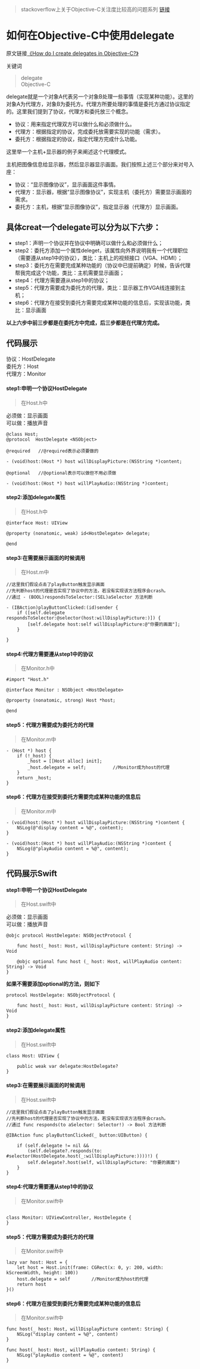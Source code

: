 >stackoverflow上关于Objective-C关注度比较高的问题系列
>[链接](https://stackoverflow.com/questions/tagged/objective-c?sort=frequent&pageSize=15)

# 如何在Objective-C中使用delegate

原文链接[《How do I create delegates in Objective-C?》](https://stackoverflow.com/questions/626898/how-do-i-create-delegates-in-objective-c)

关键词
> delegate  
> Objective-C  

delegate就是一个对象A代表另一个对象B处理一些事情（实现某种功能）。这里的对象A为代理方，对象B为委托方。代理方所要处理的事情是委托方通过协议指定的。这里我们提到了协议，代理方和委托放三个概念。

* 协议：用来指定代理双方可以做什么和必须做什么。
* 代理方：根据指定的协议，完成委托放需要实现的功能（需求）。
* 委托方：根据指定的协议，指定代理方完成什么功能。

这里举一个主机+显示器的例子来阐述这个代理模式。

主机把图像信息给显示器，然后显示器显示画面。我们按照上述三个部分来对号入座：

* 协议：“显示图像协议”，显示画面这件事情。
* 代理方：显示器，根据“显示图像协议”，实现主机（委托方）需要显示画面的需求。
* 委托方：主机，根据“显示图像协议”，指定显示器（代理方）显示画面。

## 具体creat一个delegate可以分为以下六步：

* step1：声明一个协议并在协议中明确可以做什么和必须做什么；
* step2：委托方添加一个属性deleget，该属性向外界说明我有一个代理职位（需要遵从step1中的协议），类比：主机上的视频接口（VGA、HDMI）；
* step3：委托方在需要完成某种功能的（协议中已提前确定）时候，告诉代理帮我完成这个功能，类比：主机需要显示画面；
* step4：代理方需要遵从step1中的协议；
* step5：代理方需要成为委托方的代理，类比：显示器工作VGA线连接到主机；
* step6：代理方在接受到委托方需要完成某种功能的信息后，实现该功能，类比：显示画面

**以上六步中前三步都是在委托方中完成，后三步都是在代理方完成。**

## 代码展示

协议：HostDelegate  
委托方：Host  
代理方：Monitor  

#### step1:申明一个协议HostDelegate

> 在Host.h中

必须做：显示画面  
可以做：播放声音

```
@class Host;
@protocol  HostDelegate <NSObject>

@required   //@required表示必须要做的

- (void)host:(Host *) host willDisplayPicture:(NSString *)content;

@optional   //@optional表示可以做但不用必须做

- (void)host:(Host *) host willPlayAudio:(NSString *)content;

```

#### step2:添加delegate属性

> 在Host.h中


```
@interface Host: UIView

@property (nonatomic, weak) id<HostDelegate> delegate;

@end
```

#### step3:在需要展示画面的时候调用

> 在Host.m中

```
//这里我们假设点击了playButton触发显示画面
//先判断host的代理是否实现了协议中的方法，若没有实现该方法程序会crash。
//通过 - (BOOL)respondsToSelector:(SEL)aSelector 方法判断

- (IBAction)playButtonClicked:(id)sender {
    if ([self.delegate respondsToSelector:@selector(host:willDisplayPicture:)]) {
        [self.delegate host:self willDisplayPicture:@"你要的画面"];
    }
    
}
```
#### step4:代理方需要遵从step1中的协议

> 在Monitor.h中

```
#import "Host.h"

@interface Monitor : NSObject <HostDelegate>

@property (nonatomic, strong) Host *host;

@end

```
#### step5：代理方需要成为委托方的代理

> 在Monitor.m中

```
- (Host *) host {
    if (!_host) {
        _host = [[Host alloc] init];
        _host.delegate = self;          //Monitor成为host的代理
    }
    return _host;
}

```
#### step6：代理方在接受到委托方需要完成某种功能的信息后

> 在Monitor.m中

```
- (void)host:(Host *) host willDisplayPicture:(NSString *)content {
    NSLog(@"display content = %@", content);
}

- (void)host:(Host *) host willPlayAudio:(NSString *)content {
    NSLog(@"playAudio content = %@", content);
}
```

## 代码展示Swift

#### step1:申明一个协议HostDelegate

> 在Host.swift中

必须做：显示画面  
可以做：播放声音

```
@objc protocol HostDelegate: NSObjectProtocol {
    
    func host(_ host: Host, willDisplayPicture content: String) -> Void
    
    @objc optional func host (_ host: Host, willPlayAudio content: String) -> Void
}

```

**如果不需要添加optional的方法，则如下**

```
protocol HostDelegate: NSObjectProtocol {
    
    func host(_ host: Host, willDisplayPicture content: String) -> Void
}
```

#### step2:添加delegate属性

> 在Host.swift中


```
class Host: UIView {
    
    public weak var delegate:HostDelegate?   
}
```

#### step3:在需要展示画面的时候调用

> 在Host.swift中

```
//这里我们假设点击了playButton触发显示画面
//先判断host的代理是否实现了协议中的方法，若没有实现该方法程序会crash。
//通过 func responds(to aSelector: Selector!) -> Bool 方法判断

@IBAction func playButtonClicked(_ button:UIButton) {
    
    if (self.delegate != nil &&
        (self.delegate?.responds(to: #selector(HostDelegate.host(_:willDisplayPicture:))))!) {
        self.delegate?.host(self, willDisplayPicture: "你要的画面")
    }
}
```
#### step4:代理方需要遵从step1中的协议

> 在Monitor.swift中

```

class Monitor: UIViewController, HostDelegate {
}

```
#### step5：代理方需要成为委托方的代理

> 在Monitor.swift中

```
lazy var host: Host = {
	let host = Host.init(frame: CGRect(x: 0, y: 200, width: kScreenWidth, height: 100))
	host.delegate = self		//Monitor成为host的代理
	return host
}()

```
#### step6：代理方在接受到委托方需要完成某种功能的信息后

> 在Monitor.swift中

```
func host(_ host: Host, willDisplayPicture content: String) {
    NSLog("display content = %@", content)
}

func host(_ host: Host, willPlayAudio content: String) {
    NSLog("playAudio content = %@", content)
}

```

